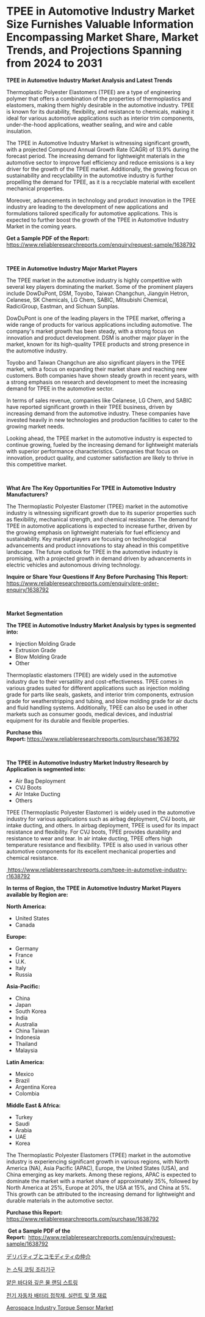 <p><h1>TPEE in Automotive Industry Market Size Furnishes Valuable Information Encompassing Market Share, Market Trends, and Projections Spanning from 2024 to 2031</h1></p><p><strong>TPEE in Automotive Industry Market Analysis and Latest Trends</strong></p>
<p><p>Thermoplastic Polyester Elastomers (TPEE) are a type of engineering polymer that offers a combination of the properties of thermoplastics and elastomers, making them highly desirable in the automotive industry. TPEE is known for its durability, flexibility, and resistance to chemicals, making it ideal for various automotive applications such as interior trim components, under-the-hood applications, weather sealing, and wire and cable insulation.</p><p>The TPEE in Automotive Industry Market is witnessing significant growth, with a projected Compound Annual Growth Rate (CAGR) of 13.9% during the forecast period. The increasing demand for lightweight materials in the automotive sector to improve fuel efficiency and reduce emissions is a key driver for the growth of the TPEE market. Additionally, the growing focus on sustainability and recyclability in the automotive industry is further propelling the demand for TPEE, as it is a recyclable material with excellent mechanical properties.</p><p>Moreover, advancements in technology and product innovation in the TPEE industry are leading to the development of new applications and formulations tailored specifically for automotive applications. This is expected to further boost the growth of the TPEE in Automotive Industry Market in the coming years.</p></p>
<p><strong>Get a Sample PDF of the Report:&nbsp;</strong> <a href="https://www.reliableresearchreports.com/enquiry/request-sample/1638792">https://www.reliableresearchreports.com/enquiry/request-sample/1638792</a></p>
<p>&nbsp;</p>
<p><strong>TPEE in Automotive Industry Major Market Players</strong></p>
<p><p>The TPEE market in the automotive industry is highly competitive with several key players dominating the market. Some of the prominent players include DowDuPont, DSM, Toyobo, Taiwan Changchun, Jiangyin Hetron, Celanese, SK Chemicals, LG Chem, SABIC, Mitsubishi Chemical, RadiciGroup, Eastman, and Sichuan Sunplas.</p><p>DowDuPont is one of the leading players in the TPEE market, offering a wide range of products for various applications including automotive. The company's market growth has been steady, with a strong focus on innovation and product development. DSM is another major player in the market, known for its high-quality TPEE products and strong presence in the automotive industry.</p><p>Toyobo and Taiwan Changchun are also significant players in the TPEE market, with a focus on expanding their market share and reaching new customers. Both companies have shown steady growth in recent years, with a strong emphasis on research and development to meet the increasing demand for TPEE in the automotive sector.</p><p>In terms of sales revenue, companies like Celanese, LG Chem, and SABIC have reported significant growth in their TPEE business, driven by increasing demand from the automotive industry. These companies have invested heavily in new technologies and production facilities to cater to the growing market needs.</p><p>Looking ahead, the TPEE market in the automotive industry is expected to continue growing, fueled by the increasing demand for lightweight materials with superior performance characteristics. Companies that focus on innovation, product quality, and customer satisfaction are likely to thrive in this competitive market.</p></p>
<p>&nbsp;</p>
<p><strong>What Are The Key Opportunities For TPEE in Automotive Industry Manufacturers?</strong></p>
<p><p>The Thermoplastic Polyester Elastomer (TPEE) market in the automotive industry is witnessing significant growth due to its superior properties such as flexibility, mechanical strength, and chemical resistance. The demand for TPEE in automotive applications is expected to increase further, driven by the growing emphasis on lightweight materials for fuel efficiency and sustainability. Key market players are focusing on technological advancements and product innovations to stay ahead in this competitive landscape. The future outlook for TPEE in the automotive industry is promising, with a projected growth in demand driven by advancements in electric vehicles and autonomous driving technology.</p></p>
<p><strong>Inquire or Share Your Questions If Any Before Purchasing This Report:</strong> <a href="https://www.reliableresearchreports.com/enquiry/pre-order-enquiry/1638792">https://www.reliableresearchreports.com/enquiry/pre-order-enquiry/1638792</a></p>
<p>&nbsp;</p>
<p><strong>Market Segmentation</strong></p>
<p><strong>The TPEE in Automotive Industry Market Analysis by types is segmented into:</strong></p>
<p><ul><li>Injection Molding Grade</li><li>Extrusion Grade</li><li>Blow Molding Grade</li><li>Other</li></ul></p>
<p><p>Thermoplastic elastomers (TPEE) are widely used in the automotive industry due to their versatility and cost-effectiveness. TPEE comes in various grades suited for different applications such as injection molding grade for parts like seals, gaskets, and interior trim components, extrusion grade for weatherstripping and tubing, and blow molding grade for air ducts and fluid handling systems. Additionally, TPEE can also be used in other markets such as consumer goods, medical devices, and industrial equipment for its durable and flexible properties.</p></p>
<p><strong>Purchase this Report:&nbsp;</strong><a href="https://www.reliableresearchreports.com/purchase/1638792">https://www.reliableresearchreports.com/purchase/1638792</a></p>
<p>&nbsp;</p>
<p><strong>The TPEE in Automotive Industry Market Industry Research by Application is segmented into:</strong></p>
<p><ul><li>Air Bag Deployment</li><li>CVJ Boots</li><li>Air Intake Ducting</li><li>Others</li></ul></p>
<p><p>TPEE (Thermoplastic Polyester Elastomer) is widely used in the automotive industry for various applications such as airbag deployment, CVJ boots, air intake ducting, and others. In airbag deployment, TPEE is used for its impact resistance and flexibility. For CVJ boots, TPEE provides durability and resistance to wear and tear. In air intake ducting, TPEE offers high temperature resistance and flexibility. TPEE is also used in various other automotive components for its excellent mechanical properties and chemical resistance.</p></p>
<p><a href="https://www.reliableresearchreports.com/tpee-in-automotive-industry-r1638792">&nbsp;https://www.reliableresearchreports.com/tpee-in-automotive-industry-r1638792</a></p>
<p><strong>In terms of Region, the TPEE in Automotive Industry Market Players available by Region are:</strong></p>
<p>
    <p> <strong> North America: </strong>
        <ul>
            <li>United States</li>
            <li>Canada</li>
        </ul>
        </p> 
    <p> <strong> Europe: </strong>
        <ul>
            <li>Germany</li>
            <li>France</li>
            <li>U.K.</li>
            <li>Italy</li>
            <li>Russia</li>
        </ul>
        </p> 
    <p> <strong> Asia-Pacific: </strong>
        <ul>
            <li>China</li>
            <li>Japan</li>
            <li>South Korea</li>
            <li>India</li>
            <li>Australia</li>
            <li>China Taiwan</li>
            <li>Indonesia</li>
            <li>Thailand</li>
            <li>Malaysia</li>
        </ul>
        </p> 
    <p> <strong> Latin America: </strong>
        <ul>
            <li>Mexico</li>
            <li>Brazil</li>
            <li>Argentina Korea</li>
            <li>Colombia</li>
        </ul>
        </p> 
    <p> <strong> Middle East & Africa: </strong>
        <ul>
            <li>Turkey</li>
            <li>Saudi</li>
            <li>Arabia</li>
            <li>UAE</li>
            <li>Korea</li>
        </ul>
    </p>
    </p>
<p><p>The Thermoplastic Polyester Elastomers (TPEE) market in the automotive industry is experiencing significant growth in various regions, with North America (NA), Asia Pacific (APAC), Europe, the United States (USA), and China emerging as key markets. Among these regions, APAC is expected to dominate the market with a market share of approximately 35%, followed by North America at 25%, Europe at 20%, the USA at 15%, and China at 5%. This growth can be attributed to the increasing demand for lightweight and durable materials in the automotive sector.</p></p>
<p><strong>Purchase this Report: </strong><a href="https://www.reliableresearchreports.com/purchase/1638792">https://www.reliableresearchreports.com/purchase/1638792</a></p>
<p>&nbsp;<strong>Get a Sample PDF of the Report:&nbsp;&nbsp;</strong><a href="https://www.reliableresearchreports.com/enquiry/request-sample/1638792">https://www.reliableresearchreports.com/enquiry/request-sample/1638792</a></p>
<p><strong></strong></p>
<p><p><a href="https://github.com/oafhukehf4709715/Market-Research-Report-List-2/blob/main/519488893465.md">デリバティブとコモディティの仲介</a></p><p><a href="https://github.com/GabrielBlanda5656/Market-Research-Report-List-1/blob/main/640683183002.md">논 스틱 코팅 조리기구</a></p><p><a href="https://github.com/vsckjg50460/Market-Research-Report-List-2/blob/main/392109083001.md">얕은 바다와 깊은 물 랜딩 스트링</a></p><p><a href="https://medium.com/@pepo3k/%EC%A0%84%EA%B8%B0-%EC%9E%90%EB%8F%99%EC%B0%A8-%EB%B0%B0%ED%84%B0%EB%A6%AC-%EC%A0%91%EC%B0%A9%EC%A0%9C-%EB%B0%80%ED%8F%90%EC%A0%9C-%EA%B7%B8%EB%A6%AC%EA%B3%A0-%EC%97%B4-%EC%86%8C%EC%9E%AC-%EC%8B%9C%EC%9E%A5%EC%9D%80-%EC%8B%9C%EC%9E%A5-%EC%A0%90%EC%9C%A0%EC%9C%A8-%EA%B7%9C%EB%AA%A8-%EB%B0%8F-2031%EB%85%84%EA%B9%8C%EC%A7%80-%EC%98%88%EC%83%81%EB%90%9C-%EC%98%88%EC%B8%A1%EC%97%90-%EC%B4%88%EC%A0%90%EC%9D%84-%EB%A7%9E%EC%B6%A5%EB%8B%88%EB%8B%A4-7add0c183067">전기 자동차 배터리 접착제, 실런트 및 열 재료</a></p><p><a href="https://github.com/cecuraprangm/Market-Research-Report-List-2/blob/main/aerospace-industry-torque-sensor-market.md">Aerospace Industry Torque Sensor Market</a></p></p>